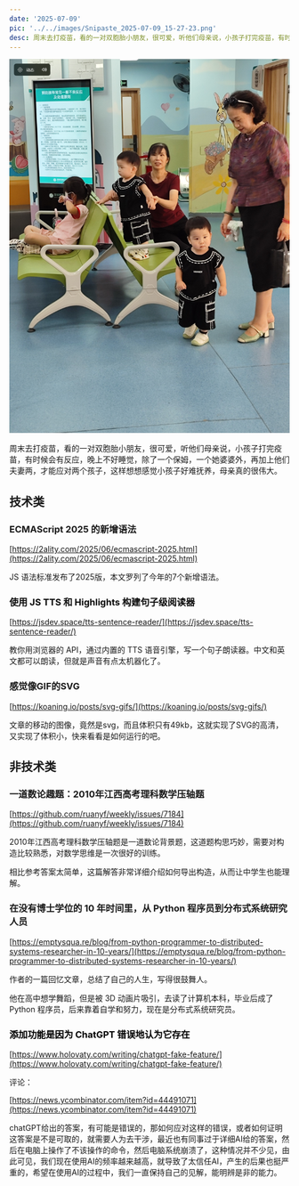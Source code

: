 ```yaml
---
date: '2025-07-09'
pic: '../../images/Snipaste_2025-07-09_15-27-23.png'
desc: 周末去打疫苗，看的一对双胞胎小朋友，很可爱，听他们母亲说，小孩子打完疫苗，有时候会有反应，晚上不好睡觉，除了一个保姆，一个她婆婆外，再加上他们夫妻两，才能应对两个孩子，这样想想感觉小孩子好难抚养，母亲真的很伟大。
---
```




![../../images/Snipaste_2025-07-09_15-27-23.png](../../images/Snipaste_2025-07-09_15-27-23.png)



周末去打疫苗，看的一对双胞胎小朋友，很可爱，听他们母亲说，小孩子打完疫苗，有时候会有反应，晚上不好睡觉，除了一个保姆，一个她婆婆外，再加上他们夫妻两，才能应对两个孩子，这样想想感觉小孩子好难抚养，母亲真的很伟大。



## 技术类


### ECMAScript 2025 的新增语法
[https://2ality.com/2025/06/ecmascript-2025.html](https://2ality.com/2025/06/ecmascript-2025.html)

JS 语法标准发布了2025版，本文罗列了今年的7个新增语法。



### <font style="color:rgb(10, 10, 10);">使用 JS TTS 和 Highlights 构建句子级阅读器</font>
[https://jsdev.space/tts-sentence-reader/](https://jsdev.space/tts-sentence-reader/)

教你用浏览器的 API，通过内置的 TTS 语音引擎，写一个句子朗读器。中文和英文都可以朗读，但就是声音有点太机器化了。



### 感觉像GIF的SVG
[https://koaning.io/posts/svg-gifs/](https://koaning.io/posts/svg-gifs/)



文章的移动的图像，竟然是svg，而且体积只有49kb，这就实现了SVG的高清，又实现了体积小，快来看看是如何运行的吧。



## 非技术类


### 一道数论趣题：2010年江西高考理科数学压轴题
[https://github.com/ruanyf/weekly/issues/7184](https://github.com/ruanyf/weekly/issues/7184)

2010年江西高考理科数学压轴题是一道数论背景题，这道题构思巧妙，需要对构造比较熟悉，对数学思维是一次很好的训练。

相比参考答案太简单，这篇解答非常详细介绍如何导出构造，从而让中学生也能理解。



### 在没有博士学位的 10 年时间里，从 Python 程序员到分布式系统研究人员
[https://emptysqua.re/blog/from-python-programmer-to-distributed-systems-researcher-in-10-years/](https://emptysqua.re/blog/from-python-programmer-to-distributed-systems-researcher-in-10-years/)



作者的一篇回忆文章，总结了自己的人生，写得很鼓舞人。

他在高中想学舞蹈，但是被 3D 动画片吸引，去读了计算机本科，毕业后成了 Python 程序员，后来靠着自学和努力，现在是分布式系统研究员。



### <font style="color:rgb(0, 0, 0);">添加功能是因为 ChatGPT 错误地认为它存在</font>
<font style="color:rgb(0, 0, 0);"></font>

[https://www.holovaty.com/writing/chatgpt-fake-feature/](https://www.holovaty.com/writing/chatgpt-fake-feature/)



评论：

[https://news.ycombinator.com/item?id=44491071](https://news.ycombinator.com/item?id=44491071)



chatGPT给出的答案，有可能是错误的，那如何应对这样的错误，或者如何证明这答案是不是可取的，就需要人为去干涉，最近也有同事过于详细AI给的答案，然后在电脑上操作了不该操作的命令，然后电脑系统崩溃了，这种情况并不少见，由此可见，我们现在使用AI的频率越来越高，就导致了太信任AI，产生的后果也挺严重的，希望在使用AI的过程中，我们一直保持自己的见解，能明辨是非的能力。





